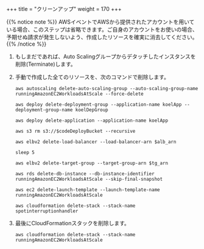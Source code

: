 +++
title = "クリーンアップ"
weight = 170
+++

{{% notice note %}}
AWSイベントでAWSから提供されたアカウントを用いている場合、このステップは省略できます。ご自身のアカウントをお使いの場合、予期せぬ請求が発生しないよう、作成したリソースを確実に消去してください。
{{% /notice %}}

1. もしまだであれば、Auto Scalingグループからデタッチしたインスタンスを削除(Terminate)します。

1. 手動で作成した全てのリソースを、次のコマンドで削除します。

	```
	aws autoscaling delete-auto-scaling-group --auto-scaling-group-name runningAmazonEC2WorkloadsAtScale --force-delete
	
	aws deploy delete-deployment-group --application-name koelApp --deployment-group-name koelDepGroup
	
	aws deploy delete-application --application-name koelApp
	
	aws s3 rm s3://$codeDeployBucket --recursive
		
	aws elbv2 delete-load-balancer --load-balancer-arn $alb_arn

	sleep 5
	
	aws elbv2 delete-target-group --target-group-arn $tg_arn
	
	aws rds delete-db-instance --db-instance-identifier runningAmazonEC2WorkloadsAtScale --skip-final-snapshot
	
	aws ec2 delete-launch-template --launch-template-name runningAmazonEC2WorkloadsAtScale

	aws cloudformation delete-stack --stack-name spotinterruptionhandler
	
	```
	
1. 最後にCloudFormationスタックを削除します。
	
	```
	aws cloudformation delete-stack --stack-name runningAmazonEC2WorkloadsAtScale
	```
